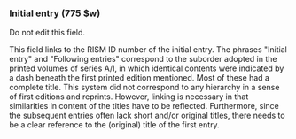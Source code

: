 ### Initial entry (775 $w)

Do not edit this field.

This field links to the RISM ID number of the initial entry. The phrases "Initial entry" and "Following entries"
correspond to the suborder adopted in the printed volumes of series A/I, in which identical contents were indicated by a
dash beneath the first printed edition mentioned. Most of these had a complete title. This system did not correspond to
any hierarchy in a sense of first editions and reprints. However, linking is necessary in that similarities in content
of the titles have to be reflected. Furthermore, since the subsequent entries often lack short and/or original titles,
there needs to be a clear reference to the (original) title of the first entry.
